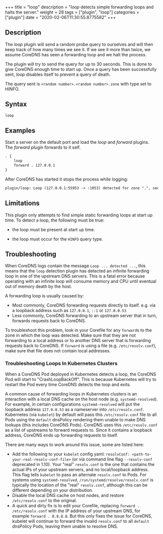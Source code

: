 +++
title = "loop"
description = "*loop* detects simple forwarding loops and halts the server."
weight = 28
tags = ["plugin", "loop"]
categories = ["plugin"]
date = "2020-02-06T11:30:55.8775582"
+++

## Description

The *loop* plugin will send a random probe query to ourselves and will then keep track of how many times
we see it. If we see it more than twice, we assume CoreDNS has seen a forwarding loop and we halt the process.

The plugin will try to send the query for up to 30 seconds. This is done to give CoreDNS enough time
to start up. Once a query has been successfully sent, *loop* disables itself to prevent a query of
death.

The query sent is `<random number>.<random number>.zone` with type set to HINFO.

## Syntax

~~~ txt
loop
~~~

## Examples

Start a server on the default port and load the *loop* and *forward* plugins. The *forward* plugin
forwards to it self.

~~~ txt
. {
    loop
    forward . 127.0.0.1
}
~~~

After CoreDNS has started it stops the process while logging:

~~~ txt
plugin/loop: Loop (127.0.0.1:55953 -> :1053) detected for zone ".", see https://coredns.io/plugins/loop#troubleshooting. Query: "HINFO 4547991504243258144.3688648895315093531."
~~~

## Limitations

This plugin only attempts to find simple static forwarding loops at start up time. To detect a loop,
the following must be true:

*  the loop must be present at start up time.

*  the loop must occur for the `HINFO` query type.

## Troubleshooting

When CoreDNS logs contain the message `Loop ... detected ...`, this means that the `loop` detection
plugin has detected an infinite forwarding loop in one of the upstream DNS servers. This is a fatal
error because operating with an infinite loop will consume memory and CPU until eventual out of
memory death by the host.

A forwarding loop is usually caused by:

* Most commonly, CoreDNS forwarding requests directly to itself. e.g. via a loopback address such as `127.0.0.1`, `::1` or `127.0.0.53`
* Less commonly, CoreDNS forwarding to an upstream server that in turn, forwards requests back to CoreDNS.

To troubleshoot this problem, look in your Corefile for any `forward`s to the zone
in which the loop was detected.  Make sure that they are not forwarding to a local address or
to another DNS server that is forwarding requests back to CoreDNS. If `forward` is
using a file (e.g. `/etc/resolv.conf`), make sure that file does not contain local addresses.

### Troubleshooting Loops In Kubernetes Clusters

When a CoreDNS Pod deployed in Kubernetes detects a loop, the CoreDNS Pod will start to "CrashLoopBackOff".
This is because Kubernetes will try to restart the Pod every time CoreDNS detects the loop and exits.

A common cause of forwarding loops in Kubernetes clusters is an interaction with a local DNS cache
on the host node (e.g. `systemd-resolved`).  For example, in certain configurations `systemd-resolved` will
put the loopback address `127.0.0.53` as a nameserver into `/etc/resolv.conf`. Kubernetes (via `kubelet`) by default
will pass this `/etc/resolv.conf` file to all Pods using the `default` dnsPolicy rendering them
unable to make DNS lookups (this includes CoreDNS Pods). CoreDNS uses this `/etc/resolv.conf`
as a list of upstreams to forward requests to.  Since it contains a loopback address, CoreDNS ends up forwarding
requests to itself.

There are many ways to work around this issue, some are listed here:

* Add the following to your `kubelet` config yaml: `resolvConf: <path-to-your-real-resolv-conf-file>` (or via command line flag `--resolv-conf` deprecated in 1.10).  Your "real"
  `resolv.conf` is the one that contains the actual IPs of your upstream servers, and no local/loopback address.
  This flag tells `kubelet` to pass an alternate `resolv.conf` to Pods. For systems using `systemd-resolved`,
`/run/systemd/resolve/resolv.conf` is typically the location of the "real" `resolv.conf`,
although this can be different depending on your distribution.
* Disable the local DNS cache on host nodes, and restore `/etc/resolv.conf` to the original.
* A quick and dirty fix is to edit your Corefile, replacing `forward . /etc/resolv.conf` with
the IP address of your upstream DNS, for example `forward . 8.8.8.8`.  But this only fixes the issue for CoreDNS,
kubelet will continue to forward the invalid `resolv.conf` to all `default` dnsPolicy Pods, leaving them unable to resolve DNS.
